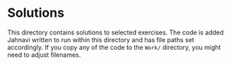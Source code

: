 # Solutions

This directory contains solutions to selected exercises.  The code is added
Jahnavi written to run within this directory and has file paths set
accordingly.  If you copy any of the code to the `Work/` directory,
you might need to adjust filenames.

